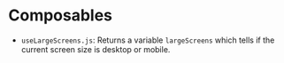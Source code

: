 
# Composables 

- `useLargeScreens.js`: Returns a variable `largeScreens` which tells if the current screen size is desktop or mobile. 